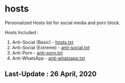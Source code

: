 # hosts
Personalized Hosts list for social media and porn block.

Hosts Included :
1. Anti-Social (Basic) - [hosts.txt](https://raw.githubusercontent.com/mandarpatkar/hosts/master/hosts.txt)
2. Anti-Social (Extreme) - [anti-social.txt](https://raw.githubusercontent.com/mandarpatkar/hosts/master/anti-social.txt)
3. Anti-Porn - [anti-porn.txt](https://raw.githubusercontent.com/mandarpatkar/hosts/master/anti-porn.txt)
4. Anti-WhatsApp - [anti-whatsapp.txt](https://raw.githubusercontent.com/mandarpatkar/hosts/master/anti-whatsapp.txt)

## Last-Update : 26 April, 2020

